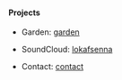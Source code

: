 #### Projects



 - Garden: [garden](garden.md)

 - SoundCloud: [lokafsenna](https://www.soundcloud.com/lokafsenna/)

 - Contact: [contact](contact.md)
